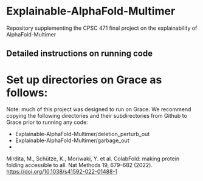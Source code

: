 # Explainable-AlphaFold-Multimer
Repository supplementing the CPSC 471 final project on the explainability of AlphaFold-Multimer

## Detailed instructions on running code

# Set up directories on Grace as follows:
Note: much of this project was designed to run on Grace. We recommend copying the following directories and their subdirectories from Github to Grace prior to running any code:
- Explainable-AlphaFold-Multimer/deletion_perturb_out
- Explainable-AlphaFold-Multimer/garbage_out
- 





Mirdita, M., Schütze, K., Moriwaki, Y. et al. ColabFold: making protein folding accessible to all. Nat Methods 19, 679–682 (2022). https://doi.org/10.1038/s41592-022-01488-1
